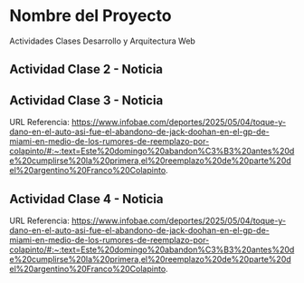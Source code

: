 
# Nombre del Proyecto

Actividades Clases Desarrollo y Arquitectura Web

## Actividad Clase 2 - Noticia

## Actividad Clase 3 - Noticia
URL Referencia:
https://www.infobae.com/deportes/2025/05/04/toque-y-dano-en-el-auto-asi-fue-el-abandono-de-jack-doohan-en-el-gp-de-miami-en-medio-de-los-rumores-de-reemplazo-por-colapinto/#:~:text=Este%20domingo%20abandon%C3%B3%20antes%20de%20cumplirse%20la%20primera,el%20reemplazo%20de%20parte%20del%20argentino%20Franco%20Colapinto.

## Actividad Clase 4 - Noticia
URL Referencia:
https://www.infobae.com/deportes/2025/05/04/toque-y-dano-en-el-auto-asi-fue-el-abandono-de-jack-doohan-en-el-gp-de-miami-en-medio-de-los-rumores-de-reemplazo-por-colapinto/#:~:text=Este%20domingo%20abandon%C3%B3%20antes%20de%20cumplirse%20la%20primera,el%20reemplazo%20de%20parte%20del%20argentino%20Franco%20Colapinto.
